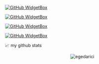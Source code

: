 [![GitHub WidgetBox](https://github-widgetbox.vercel.app/api/profile?username=egedarici&data=followers,repositories,stars,commits)](https://github.com/Jurredr/github-widgetbox)

[![GitHub WidgetBox](https://github-widgetbox.vercel.app/api/skills?frameworks=vue,react,django,tailwind,laravel)](https://github.com/Jurredr/github-widgetbox)

[![GitHub WidgetBox](https://github-widgetbox.vercel.app/api/skills?tools=git,docker,npm,yarn,webpack,gulp,firebase,mongodb,wordpress,shopify,woocommerce,vercel,redis,nodejs,heroku,apache,nginx,aws,jupyter,gradle,prettier)](https://github.com/Jurredr/github-widgetbox)

[![GitHub WidgetBox](https://github-widgetbox.vercel.app/api/skills?languages=js,ts,java,php,python,html,css,bash,json,postgresql,mysql,haskell,powershell,markdown&includeNames=true)](https://github.com/Jurredr/github-widgetbox)


📈 my github stats

<p align="center"> <img src="https://github-readme-stats.vercel.app/api?username=egedarici&show_icons=true&theme=gotham" alt="egedarici" />
